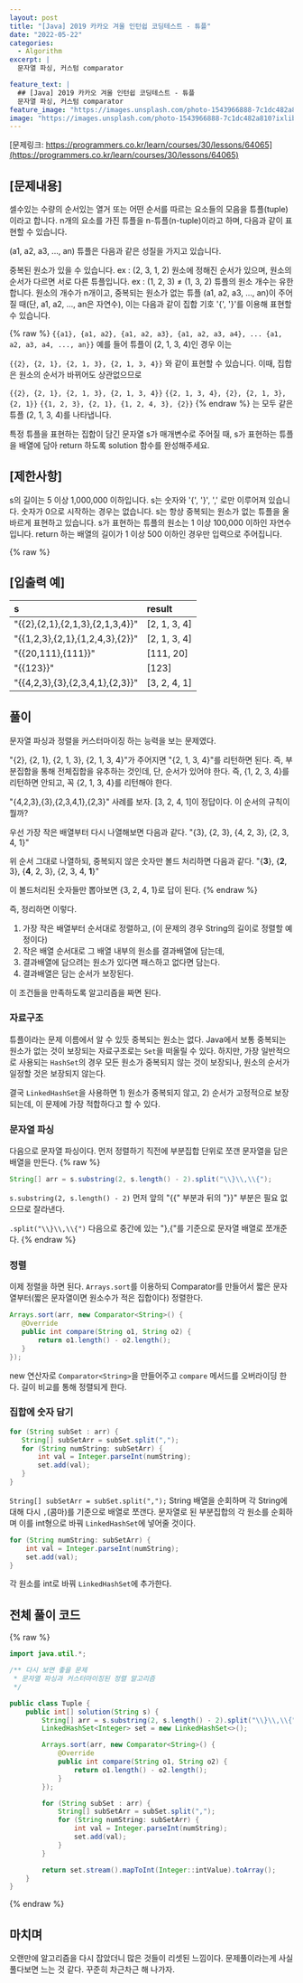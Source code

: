 ```yaml
---
layout: post
title: "[Java] 2019 카카오 겨울 인턴쉽 코딩테스트 - 튜플"
date: "2022-05-22"
categories:
  - Algorithm
excerpt: |
  문자열 파싱, 커스텀 comparator

feature_text: |
  ## [Java] 2019 카카오 겨울 인턴쉽 코딩테스트 - 튜플
  문자열 파싱, 커스텀 comparator
feature_image: "https://images.unsplash.com/photo-1543966888-7c1dc482a810?ixlib=rb-1.2.1&ixid=MnwxMjA3fDB8MHxwaG90by1wYWdlfHx8fGVufDB8fHx8&auto=format&fit=crop&w=1506&q=80"
image: "https://images.unsplash.com/photo-1543966888-7c1dc482a810?ixlib=rb-1.2.1&ixid=MnwxMjA3fDB8MHxwaG90by1wYWdlfHx8fGVufDB8fHx8&auto=format&fit=crop&w=1506&q=80"
---
```


[문제링크: https://programmers.co.kr/learn/courses/30/lessons/64065](https://programmers.co.kr/learn/courses/30/lessons/64065)

## [문제내용]

셀수있는 수량의 순서있는 열거 또는 어떤 순서를 따르는 요소들의 모음을 튜플(tuple)이라고 합니다. n개의 요소를 가진 튜플을 n-튜플(n-tuple)이라고 하며, 다음과 같이 표현할 수 있습니다.

(a1, a2, a3, ..., an)
튜플은 다음과 같은 성질을 가지고 있습니다.

중복된 원소가 있을 수 있습니다. ex : (2, 3, 1, 2)
원소에 정해진 순서가 있으며, 원소의 순서가 다르면 서로 다른 튜플입니다. ex : (1, 2, 3) ≠ (1, 3, 2)
튜플의 원소 개수는 유한합니다.
원소의 개수가 n개이고, 중복되는 원소가 없는 튜플 (a1, a2, a3, ..., an)이 주어질 때(단, a1, a2, ..., an은 자연수), 이는 다음과 같이 집합 기호 '{', '}'를 이용해 표현할 수 있습니다.

{% raw %}
`{{a1}, {a1, a2}, {a1, a2, a3}, {a1, a2, a3, a4}, ... {a1, a2, a3, a4, ..., an}}`
예를 들어 튜플이 (2, 1, 3, 4)인 경우 이는

`{{2}, {2, 1}, {2, 1, 3}, {2, 1, 3, 4}}`
와 같이 표현할 수 있습니다. 이때, 집합은 원소의 순서가 바뀌어도 상관없으므로

`{{2}, {2, 1}, {2, 1, 3}, {2, 1, 3, 4}}`
`{{2, 1, 3, 4}, {2}, {2, 1, 3}, {2, 1}}`
`{{1, 2, 3}, {2, 1}, {1, 2, 4, 3}, {2}}`
{% endraw %}
는 모두 같은 튜플 (2, 1, 3, 4)를 나타냅니다.

특정 튜플을 표현하는 집합이 담긴 문자열 s가 매개변수로 주어질 때, s가 표현하는 튜플을 배열에 담아 return 하도록 solution 함수를 완성해주세요.

## [제한사항]

s의 길이는 5 이상 1,000,000 이하입니다.
s는 숫자와 '{', '}', ',' 로만 이루어져 있습니다.
숫자가 0으로 시작하는 경우는 없습니다.
s는 항상 중복되는 원소가 없는 튜플을 올바르게 표현하고 있습니다.
s가 표현하는 튜플의 원소는 1 이상 100,000 이하인 자연수입니다.
return 하는 배열의 길이가 1 이상 500 이하인 경우만 입력으로 주어집니다.

{% raw %}

## [입출력 예]

| s                               | result       |
| :------------------------------ | :----------- |
| "{{2},{2,1},{2,1,3},{2,1,3,4}}" | [2, 1, 3, 4] |
| "{{1,2,3},{2,1},{1,2,4,3},{2}}" | [2, 1, 3, 4] |
| "{{20,111},{111}}"              | [111, 20]    |
| "{{123}}"                       | [123]        |
| "{{4,2,3},{3},{2,3,4,1},{2,3}}" | [3, 2, 4, 1] |

## 풀이

문자열 파싱과 정렬을 커스터마이징 하는 능력을 보는 문제였다.

"{2}, {2, 1}, {2, 1, 3}, {2, 1, 3, 4}"가 주어지면 "{2, 1, 3, 4}"를 리턴하면 된다.
즉, 부분집합을 통해 전체집합을 유추하는 것인데,
단, 순서가 있어야 한다. 즉, {1, 2, 3, 4}를 리턴하면 안되고, 꼭 {2, 1, 3, 4}를 리턴해야 한다.

"{4,2,3},{3},{2,3,4,1},{2,3}" 사례를 보자.
[3, 2, 4, 1]이 정답이다. 이 순서의 규칙이 뭘까?

우선 가장 작은 배열부터 다시 나열해보면 다음과 같다.
"{3}, {2, 3}, {4, 2, 3}, {2, 3, 4, 1}"

위 순서 그대로 나열하되, 중복되지 않은 숫자만 볼드 처리하면 다음과 같다.
"{**3**}, {**2**, 3}, {**4**, 2, 3}, {2, 3, 4, **1**}"

이 볼드처리된 숫자들만 뽑아보면 {3, 2, 4, 1}로 답이 된다.
{% endraw %}

즉, 정리하면 이렇다.

1. 가장 작은 배열부터 순서대로 정렬하고, (이 문제의 경우 String의 길이로 정렬할 예정이다)
2. 작은 배열 순서대로 그 배열 내부의 원소를 결과배열에 담는데,
3. 결과배열에 담으려는 원소가 있다면 패스하고 없다면 담는다.
4. 결과배열은 담는 순서가 보장된다.

이 조건들을 만족하도록 알고리즘을 짜면 된다.

### 자료구조

튜플이라는 문제 이름에서 알 수 있듯 중복되는 원소는 없다. Java에서 보통 중복되는 원소가 없는 것이 보장되는 자료구조로는 `Set`을 떠올릴 수 있다.
하지만, 가장 일반적으로 사용되는 `HashSet`의 경우 모든 원소가 중복되지 않는 것이 보장되나, 원소의 순서가 일정할 것은 보장되지 않는다.

결국 `LinkedHashSet`을 사용하면 1) 원소가 중복되지 않고, 2) 순서가 고정적으로 보장되는데, 이 문제에 가장 적합하다고 할 수 있다.

### 문자열 파싱

다음으로 문자열 파싱이다.
먼저 정렬하기 직전에 부분집합 단위로 쪼갠 문자열을 담은 배열을 만든다.
{% raw %}

```java
String[] arr = s.substring(2, s.length() - 2).split("\\}\\,\\{");
```

`s.substring(2, s.length() - 2)`
먼저 앞의 "{{" 부분과 뒤의 "}}" 부분은 필요 없으므로 잘라낸다.

`.split("\\}\\,\\{")`
다음으로 중간에 있는 "},{"를 기준으로 문자열 배열로 쪼개준다.
{% endraw %}

### 정렬

이제 정렬을 하면 된다. `Arrays.sort`를 이용하되 Comparator를 만들어서 짧은 문자열부터(짧은 문자열이면 원소수가 적은 집합이다) 정렬한다.

```java
Arrays.sort(arr, new Comparator<String>() {
   @Override
   public int compare(String o1, String o2) {
       return o1.length() - o2.length();
   }
});
```

new 연산자로 `Comparator<String>`을 만들어주고 `compare` 메서드를 오버라이딩 한다. 길이 비교를 통해 정렬되게 한다.

### 집합에 숫자 담기

```java
for (String subSet : arr) {
   String[] subSetArr = subSet.split(",");
   for (String numString: subSetArr) {
       int val = Integer.parseInt(numString);
       set.add(val);
   }
}
```

`String[] subSetArr = subSet.split(",");`
String 배열을 순회하며 각 String에 대해 다시 `,`(콤마)를 기준으로 배열로 쪼갠다.
문자열로 된 부분집합의 각 원소를 순회하며 이를 int형으로 바꿔 `LinkedHashSet`에 넣어줄 것이다.

```java
for (String numString: subSetArr) {
    int val = Integer.parseInt(numString);
    set.add(val);
}
```

각 원소를 int로 바꿔 `LinkedHashSet`에 추가한다.

## 전체 풀이 코드

{% raw %}

```java
import java.util.*;

/** 다시 보면 좋을 문제
 * 문자열 파싱과 커스터마이징된 정렬 알고리즘
 */

public class Tuple {
    public int[] solution(String s) {
        String[] arr = s.substring(2, s.length() - 2).split("\\}\\,\\{");
        LinkedHashSet<Integer> set = new LinkedHashSet<>();

        Arrays.sort(arr, new Comparator<String>() {
            @Override
            public int compare(String o1, String o2) {
                return o1.length() - o2.length();
            }
        });

        for (String subSet : arr) {
            String[] subSetArr = subSet.split(",");
            for (String numString: subSetArr) {
                int val = Integer.parseInt(numString);
                set.add(val);
            }
        }

        return set.stream().mapToInt(Integer::intValue).toArray();
    }
}
```

{% endraw %}

## 마치며

오랜만에 알고리즘을 다시 잡았더니 많은 것들이 리셋된 느낌이다.
문제풀이라는게 사실 풀다보면 느는 것 같다.
꾸준히 차근차근 해 나가자.
